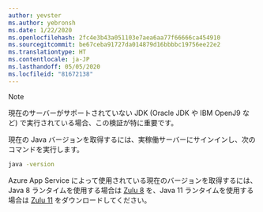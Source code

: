 ```yaml
---
author: yevster
ms.author: yebronsh
ms.date: 1/22/2020
ms.openlocfilehash: 2fc4e3b43a051103e7aea6aa77f66666ca454910
ms.sourcegitcommit: be67ceba91727da014879d16bbbbc19756ee22e2
ms.translationtype: HT
ms.contentlocale: ja-JP
ms.lasthandoff: 05/05/2020
ms.locfileid: "81672138"
---
```

<!-- Included in "### Switch to a supported platform" sections that have different (required) intro paragraphs. For example:

### Switch to a supported platform

App Service offers specific versions of Java SE. To ensure compatibility, migrate your application to one of the supported versions of in its current environment before you proceed with any of the remaining steps. Be sure to fully test the resulting configuration. Use the latest stable release of your Linux distribution in such tests.

-->

> [!NOTE]
> 現在のサーバーがサポートされていない JDK (Oracle JDK や IBM OpenJ9 など) で実行されている場合、この検証が特に重要です。

現在の Java バージョンを取得するには、実稼働サーバーにサインインし、次のコマンドを実行します。

```bash
java -version
```

Azure App Service によって使用されている現在のバージョンを取得するには、Java 8 ランタイムを使用する場合は [Zulu 8](https://www.azul.com/downloads/azure-only/zulu/?&version=java-8-lts&architecture=x86-64-bit&package=jdk) を、Java 11 ランタイムを使用する場合は [Zulu 11](https://www.azul.com/downloads/azure-only/zulu/?&version=java-11-lts&architecture=x86-64-bit&package=jdk) をダウンロードしてください。
